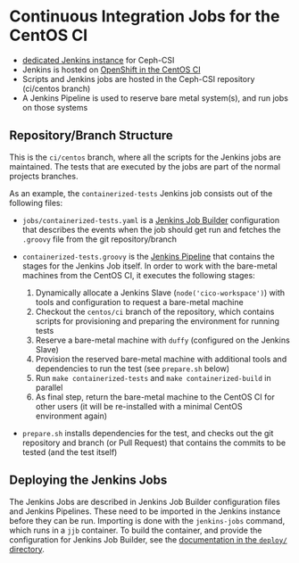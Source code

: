 # Continuous Integration Jobs for the CentOS CI

- [dedicated Jenkins instance][ceph_csi_ci] for Ceph-CSI
- Jenkins is hosted on [OpenShift in the CentOS CI][app_ci_centos_org]
- Scripts and Jenkins jobs are hosted in the Ceph-CSI repository (ci/centos
  branch)
- A Jenkins Pipeline is used to reserve bare metal system(s), and run jobs on
  those systems

## Repository/Branch Structure

This is the `ci/centos` branch, where all the scripts for the Jenkins jobs are
maintained. The tests that are executed by the jobs are part of the normal
projects branches.

As an example, the `containerized-tests` Jenkins job consists out of the
following files:

- `jobs/containerized-tests.yaml` is a [Jenkins Job Builder][jjb] configuration
  that describes the events when the job should get run and fetches the
  `.groovy` file from the git repository/branch
- `containerized-tests.groovy` is the [Jenkins Pipeline][pipeline] that
  contains the stages for the Jenkins Job itself. In order to work with the
  bare-metal machines from the CentOS CI, it executes the following stages:

  1. Dynamically allocate a Jenkins Slave (`node('cico-workspace')`) with tools
     and configuration to request a bare-metal machine
  1. Checkout the `centos/ci` branch of the repository, which contains scripts
     for provisioning and preparing the environment for running tests
  1. Reserve a bare-metal machine with `duffy` (configured on the Jenkins
     Slave)
  1. Provision the reserved bare-metal machine with additional tools and
     dependencies to run the test (see `prepare.sh` below)
  1. Run `make containerized-tests` and `make containerized-build` in parallel
  1. As final step, return the bare-metal machine to the CentOS CI for other
     users (it will be re-installed with a minimal CentOS environment again)

- `prepare.sh` installs dependencies for the test, and checks out the git
  repository and branch (or Pull Request) that contains the commits to be
  tested (and the test itself)

## Deploying the Jenkins Jobs

The Jenkins Jobs are described in Jenkins Job Builder configuration files and
Jenkins Pipelines. These need to be imported in the Jenkins instance before
they can be run. Importing is done with the `jenkins-jobs` command, which runs
in a `jjb` container. To build the container, and provide the configuration for
Jenkins Job Builder, see the [documentation in the `deploy/`
directory](deploy/README.md).

[ceph_csi_ci]: https://jenkins-ceph-csi.apps.ocp.cloud.ci.centos.org
[app_ci_centos_org]: https://console-openshift-console.apps.ocp.cloud.ci.centos.org/k8s/cluster/projects/ceph-csi
[jjb]: https://jenkins-job-builder.readthedocs.io/en/latest/index.html
[pipeline]: https://jenkins-job-builder.readthedocs.io/en/latest/project_pipeline.html
